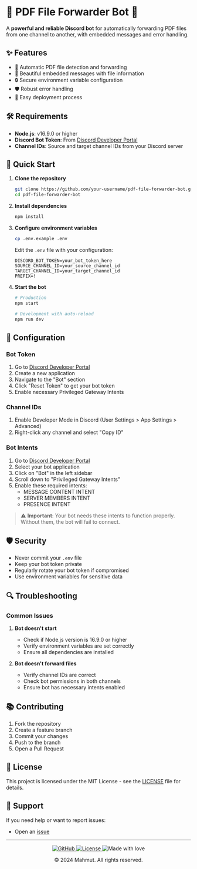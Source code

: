 # 📄 PDF File Forwarder Bot 🤖

A **powerful and reliable Discord bot** for automatically forwarding PDF files from one channel to another, with embedded messages and error handling.

## ✨ Features

- 📂 Automatic PDF file detection and forwarding
- 🎨 Beautiful embedded messages with file information
- 🔒 Secure environment variable configuration
- 🛡️ Robust error handling
- 🔄 Easy deployment process

## 🛠️ Requirements

- **Node.js**: v16.9.0 or higher
- **Discord Bot Token**: From [Discord Developer Portal](https://discord.com/developers/applications)
- **Channel IDs**: Source and target channel IDs from your Discord server

## 🚀 Quick Start

1. **Clone the repository**
   ```bash
   git clone https://github.com/your-username/pdf-file-forwarder-bot.git
   cd pdf-file-forwarder-bot
   ```

2. **Install dependencies**
   ```bash
   npm install
   ```

3. **Configure environment variables**
   ```bash
   cp .env.example .env
   ```
   Edit the `.env` file with your configuration:
   ```env
   DISCORD_BOT_TOKEN=your_bot_token_here
   SOURCE_CHANNEL_ID=your_source_channel_id
   TARGET_CHANNEL_ID=your_target_channel_id
   PREFIX=!
   ```

4. **Start the bot**
   ```bash
   # Production
   npm start

   # Development with auto-reload
   npm run dev
   ```

## 🔧 Configuration

### Bot Token
1. Go to [Discord Developer Portal](https://discord.com/developers/applications)
2. Create a new application
3. Navigate to the "Bot" section
4. Click "Reset Token" to get your bot token
5. Enable necessary Privileged Gateway Intents

### Channel IDs
1. Enable Developer Mode in Discord (User Settings > App Settings > Advanced)
2. Right-click any channel and select "Copy ID"

### Bot Intents
1. Go to [Discord Developer Portal](https://discord.com/developers/applications)
2. Select your bot application
3. Click on "Bot" in the left sidebar
4. Scroll down to "Privileged Gateway Intents"
5. Enable these required intents:
   - MESSAGE CONTENT INTENT
   - SERVER MEMBERS INTENT
   - PRESENCE INTENT

> ⚠️ **Important**: Your bot needs these intents to function properly. Without them, the bot will fail to connect.

## 🛡️ Security

- Never commit your `.env` file
- Keep your bot token private
- Regularly rotate your bot token if compromised
- Use environment variables for sensitive data

## 🔍 Troubleshooting

### Common Issues

1. **Bot doesn't start**
   - Check if Node.js version is 16.9.0 or higher
   - Verify environment variables are set correctly
   - Ensure all dependencies are installed

2. **Bot doesn't forward files**
   - Verify channel IDs are correct
   - Check bot permissions in both channels
   - Ensure bot has necessary intents enabled

## 📚 Contributing

1. Fork the repository
2. Create a feature branch
3. Commit your changes
4. Push to the branch
5. Open a Pull Request

## 📝 License

This project is licensed under the MIT License - see the [LICENSE](LICENSE) file for details.

## 🤝 Support

If you need help or want to report issues:
- Open an [issue](https://github.com/mahmutmft/pdf-file-forwarder/issues)

---

<div align="center">
    <p>
        <a href="https://github.com/mahmutmft">
            <img src="https://img.shields.io/badge/GitHub-mahmutmft-blue?style=flat-square&logo=github" alt="GitHub">
        </a>
        <a href="https://github.com/mahmutmft/pdf-file-forwarder/blob/main/LICENSE">
            <img src="https://img.shields.io/badge/License-MIT-green.svg?style=flat-square" alt="License">
        </a>
        <img src="https://img.shields.io/badge/Made%20with-❤️-red?style=flat-square" alt="Made with love">
    </p>
    <p>© 2024 Mahmut. All rights reserved.</p>
</div>
